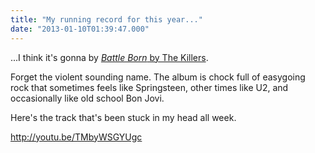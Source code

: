 ```yaml
---
title: "My running record for this year..."
date: "2013-01-10T01:39:47.000"
---
```


...I think it's gonna by [_Battle Born_ by The Killers](http://www.amazon.com/gp/product/B00973DDN2/ref=as_li_ss_tl?ie=UTF8&tag=chrishubbs-20&linkCode=as2&camp=1789&creative=390957&creativeASIN=B00973DDN2).

Forget the violent sounding name. The album is chock full of easygoing rock that sometimes feels like Springsteen, other times like U2, and occasionally like old school Bon Jovi.

Here's the track that's been stuck in my head all week.

http://youtu.be/TMbyWSGYUgc
